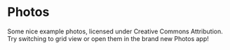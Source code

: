 # Photos

Some nice example photos, licensed under Creative Commons Attribution. Try switching to grid view or open them in the brand new Photos app!
